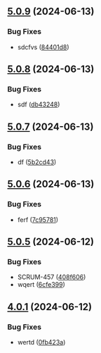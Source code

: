 ## [5.0.9](https://github.com/malikjaid/test/compare/v5.0.8...v5.0.9) (2024-06-13)


### Bug Fixes

* sdcfvs ([84401d8](https://github.com/malikjaid/test/commit/84401d865e290231118c7723526e8a60e6746431))



## [5.0.8](https://github.com/malikjaid/test/compare/v5.0.7...v5.0.8) (2024-06-13)


### Bug Fixes

* sdf ([db43248](https://github.com/malikjaid/test/commit/db43248b077582a627113f88a0b41e7356ca4485))



## [5.0.7](https://github.com/malikjaid/test/compare/v5.0.6...v5.0.7) (2024-06-13)


### Bug Fixes

* df ([5b2cd43](https://github.com/malikjaid/test/commit/5b2cd43ae7bf8eae111a5b7c8b266a5b9eddc860))



## [5.0.6](https://github.com/malikjaid/test/compare/v5.0.5...v5.0.6) (2024-06-13)


### Bug Fixes

* ferf ([7c95781](https://github.com/malikjaid/test/commit/7c95781a655fb54624f43ef9d8d08a1e7a2864cc))



## [5.0.5](https://github.com/malikjaid/test/compare/v5.0.4...v5.0.5) (2024-06-12)


### Bug Fixes

* SCRUM-457 ([408f606](https://github.com/malikjaid/test/commit/408f606aee7acb026a813d19efcf505a2464d727))
* wqert ([6cfe399](https://github.com/malikjaid/test/commit/6cfe399f9389d9fef3cff15c28002717d0db0f7c))



## [4.0.1](https://github.com/malikjaid/test/compare/v2.0.1...v4.0.1) (2024-06-12)


### Bug Fixes

* wertd ([0fb423a](https://github.com/malikjaid/test/commit/0fb423a2ee94e6e69aa779ce90b0e2411b2ff165))



